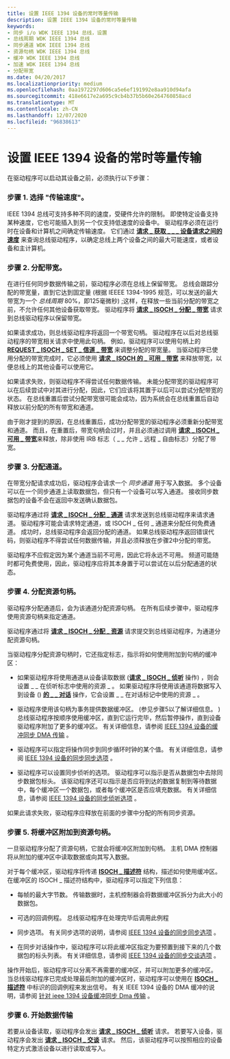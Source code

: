 ```yaml
---
title: 设置 IEEE 1394 设备的常时等量传输
description: 设置 IEEE 1394 设备的常时等量传输
keywords:
- 同步 i/o WDK IEEE 1394 总线，设置
- 总线周期 WDK IEEE 1394 总线
- 同步通道 WDK IEEE 1394 总线
- 资源句柄 WDK IEEE 1394 总线
- 缓冲 WDK IEEE 1394 总线
- 加速 WDK IEEE 1394 总线
- 分配带宽
ms.date: 04/20/2017
ms.localizationpriority: medium
ms.openlocfilehash: 0aa1972297d606ca5e6ef191992e8aa910d94afa
ms.sourcegitcommit: 418e6617e2a695c9cb4b37b5b60e264760858acd
ms.translationtype: MT
ms.contentlocale: zh-CN
ms.lasthandoff: 12/07/2020
ms.locfileid: "96838613"
---
```

# <a name="setting-up-isochronous-transfer-for-ieee-1394-devices"></a>设置 IEEE 1394 设备的常时等量传输


在驱动程序可以启动其设备之前，必须执行以下步骤：

### <a name="step-1-choose-the-transfer-speed"></a><a href="" id="step-1---choose-the-transfer-speed-"></a>步骤 1. 选择 "传输速度"。

IEEE 1394 总线可支持多种不同的速度，受硬件允许的限制。 即使特定设备支持某种速度，它也可能插入到另一个仅支持低速度的设备中。 驱动程序必须在运行时在设备和计算机之间确定传输速度。 它们通过 [**请求 \_ 获取 \_ \_ \_ 设备请求之间的速度**](https://msdn.microsoft.com/library/windows/hardware/ff537645) 来查询总线驱动程序，以确定总线上两个设备之间的最大可能速度，或者设备和主计算机。

### <a name="step-2-allocate-bandwidth"></a><a href="" id="step-2---allocate-bandwidth-"></a>步骤 2. 分配带宽。

在进行任何同步数据传输之前，驱动程序必须在总线上保留带宽。 总线会跟踪分配的带宽量，直到它达到固定量 (根据 IEEEE 1394-1995 规范，可以发送的最大带宽为一个 *总线周期* 80%，即125毫微秒) ;这样，在释放一些当前分配的带宽之前，不允许任何其他设备获取带宽。 驱动程序将 [**请求 \_ ISOCH \_ 分配 \_ 带宽**](https://msdn.microsoft.com/library/windows/hardware/ff537647) 请求到总线驱动程序以保留带宽。

如果请求成功，则总线驱动程序将返回一个带宽句柄。 驱动程序在以后对总线驱动程序的带宽相关请求中使用此句柄。 例如，驱动程序可以使用句柄上的 [**REQUEST \_ ISOCH \_ SET \_ 信道 \_ 带宽**](https://msdn.microsoft.com/library/windows/hardware/ff537658) 来调整分配的带宽量。 当驱动程序已使用分配的带宽完成时，它必须使用 [**请求 \_ ISOCH 的 \_ 可用 \_ 带宽**](https://msdn.microsoft.com/library/windows/hardware/ff537652) 来释放带宽，以便总线上的其他设备可以使用它。

如果请求失败，则驱动程序不得尝试任何数据传输。 未能分配带宽的驱动程序可以在后续尝试中对其进行分配，因此，它们应该将其置于以后可以尝试分配带宽的状态。 在总线重置后尝试分配带宽很可能会成功，因为系统会在总线重置后自动释放以前分配的所有带宽和通道。

由于刚才提到的原因，在总线重置后，成功分配带宽的驱动程序必须重新分配带宽和通道。 而且，在重置后，带宽句柄会过时，并且必须通过调用 [**请求 \_ ISOCH \_ 可用 \_ 带宽**](https://msdn.microsoft.com/library/windows/hardware/ff537652)来释放，除非使用 IRB 标志（ \_ \_ 允许 \_ 远程 \_ 自由标志）分配了带宽。

### <a name="step-3-allocate-a-channel"></a><a href="" id="step-3---allocate-a-channel-"></a>步骤 3. 分配通道。

在带宽分配请求成功后，驱动程序会请求一个 *同步通道* 用于写入数据。 多个设备可以在一个同步通道上读取数据包，但只有一个设备可以写入通道。 接收同步数据包的设备不会在返回中发送确认数据包。

驱动程序通过将 [**请求 \_ ISOCH \_ 分配 \_ 通道**](https://msdn.microsoft.com/library/windows/hardware/ff537648) 请求发送到总线驱动程序来请求通道。 驱动程序可能会请求特定通道，或 ISOCH \_ 任何 \_ 通道来分配任何免费通道。 成功时，总线驱动程序会返回分配的通道。 如果总线驱动程序返回错误代码，则驱动程序不得尝试任何数据传输，并且必须释放在步骤2中分配的带宽。

驱动程序不应假定因为某个通道当前不可用，因此它将永远不可用。 频道可能随时都可免费使用，因此，驱动程序应将其本身置于可以尝试在以后分配通道的状态。

### <a name="step-4-allocate-a-resource-handle"></a><a href="" id="step-4---allocate-a-resource-handle-"></a>步骤 4. 分配资源句柄。

驱动程序分配通道后，会为该通道分配资源句柄。 在所有后续步骤中，驱动程序使用资源句柄来指定通道。

驱动程序通过将 [**请求 \_ ISOCH \_ 分配 \_ 资源**](https://msdn.microsoft.com/library/windows/hardware/ff537649) 请求提交到总线驱动程序，为通道分配资源句柄。

当驱动程序分配资源句柄时，它还指定标志，指示将如何使用附加到句柄的缓冲区：

-   如果驱动程序将使用通道从设备读取数据 ([**请求 \_ ISOCH \_ 侦听**](https://msdn.microsoft.com/library/windows/hardware/ff537655) 操作) ，则会设置 \_ \_ 在侦听标志中使用的资源 \_ 。 如果驱动程序将使用该通道将数据写入到设备 () [**的 \_ \_ 对话**](https://msdn.microsoft.com/library/windows/hardware/ff537660) 操作，它会设置 \_ \_ 在对话标记中使用的资源 \_ 。

-   驱动程序使用该句柄为事务提供数据缓冲区。  (参见步骤5以了解详细信息。 ) 总线驱动程序按顺序使用缓冲区，直到它运行完毕，然后暂停操作，直到设备驱动程序附加了更多的缓冲区。 有关详细信息，请参阅 [IEEE 1394 设备的缓冲同步 DMA 传输](./buffering-isochronous-dma-transfers-for-ieee-1394-devices.md) 。

-   驱动程序可以指定将操作同步到同步循环时钟的某个值。 有关详细信息，请参阅 [IEEE 1394 设备的同步同步选项](./isochronous-synchronization-options-for-ieee-1394-devices.md) 。

-   驱动程序可以设置同步侦听的选项。 驱动程序可以指示是否从数据包中去除同步数据包标头。 该驱动程序还可以指示是否应将到达的数据复制到等待数据中，每个缓冲区一个数据包，或者每个缓冲区是否应填充数据。 有关详细信息，请参阅 [IEEE 1394 设备的同步侦听选项](./isochronous-listen-options-for-ieee-1394-devices.md) 。

如果此请求失败，驱动程序应释放在前面的步骤中分配的所有同步资源。

### <a name="step-5-attach-buffers-to-the-resource-handle"></a><a href="" id="step-5---attach-buffers-to-the-resource-handle-"></a>步骤 5. 将缓冲区附加到资源句柄。

一旦驱动程序分配了资源句柄，它就会将缓冲区附加到句柄。 主机 DMA 控制器将从附加的缓冲区中读取数据或向其写入数据。

对于每个缓冲区，驱动程序将传递 [**ISOCH \_ 描述符**](/windows-hardware/drivers/ddi/1394/ns-1394-_isoch_descriptor) 结构，描述如何使用缓冲区。 在缓冲区的 ISOCH \_ 描述符结构中，驱动程序可以指定下列信息：

-   每帧的最大字节数。 传输数据时，主机控制器会将数据缓冲区拆分为此大小的数据包。

-   可选的回调例程。 总线驱动程序在处理完毕后调用此例程

-   同步选项。 有关同步选项的说明，请参阅 [IEEE 1394 设备的同步同步选项](./isochronous-synchronization-options-for-ieee-1394-devices.md) 。

-   在同步对话操作中，驱动程序可以将此缓冲区指定为要预置到接下来的几个数据包的标头列表。 有关详细信息，请参阅 [IEEE 1394 设备的同步交谈选项](./isochronous-talk-options-for-ieee-1394-devices.md) 。

操作开始后，驱动程序可以分离不再需要的缓冲区，并可以附加更多的缓冲区。 当总线驱动程序已完成处理最后附加的缓冲区时，驱动程序可以使用在 [**ISOCH \_ 描述符**](/windows-hardware/drivers/ddi/1394/ns-1394-_isoch_descriptor) 中标识的回调例程来发出信号。 有关 IEEE 1394 设备的 DMA 缓冲的说明，请参阅 [针对 ieee 1394 设备缓冲同步 Dma 传输](./buffering-isochronous-dma-transfers-for-ieee-1394-devices.md) 。

### <a name="step-6-begin-the-data-transfer"></a><a href="" id="step-6---begin-the-data-transfer"></a>步骤 6. 开始数据传输

若要从设备读取，驱动程序会发出 [**请求 \_ ISOCH \_ 侦听**](https://msdn.microsoft.com/library/windows/hardware/ff537655) 请求。 若要写入设备，驱动程序会发出 [**请求 \_ ISOCH \_ 交谈**](https://msdn.microsoft.com/library/windows/hardware/ff537660) 请求。 然后，该驱动程序可以按照相应的设备特定方式激活设备以进行读取或写入。

 

